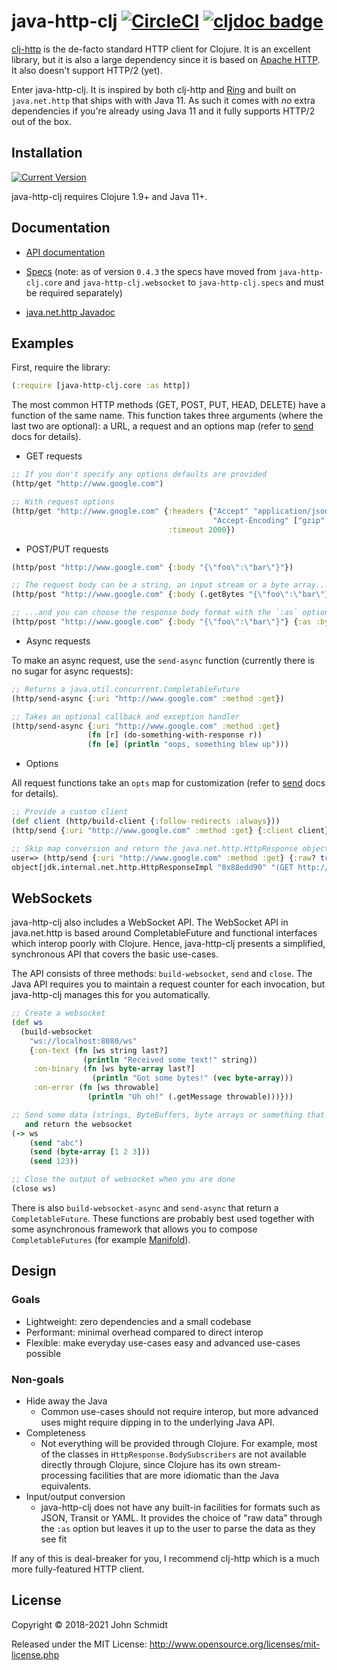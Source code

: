 # java-http-clj [![CircleCI](https://circleci.com/gh/schmee/java-http-clj.svg?style=svg)](https://circleci.com/gh/schmee/java-http-clj) [![cljdoc badge](https://cljdoc.org/badge/java-http-clj/java-http-clj)](https://cljdoc.org/d/java-http-clj/java-http-clj/CURRENT)

[clj-http](https://github.com/dakrone/clj-http) is the de-facto standard HTTP client for Clojure. It is an excellent library, but it is also a large dependency since it is based on [Apache HTTP](https://hc.apache.org/httpcomponents-client-ga/). It also doesn't support HTTP/2 (yet).

Enter java-http-clj. It is inspired by both clj-http and [Ring](https://github.com/ring-clojure/ring/blob/master/SPEC) and built on `java.net.http` that ships with with Java 11. As such it comes with _no_ extra dependencies if you're already using Java 11 and it fully supports HTTP/2 out of the box.

## Installation

[![Current Version](https://clojars.org/java-http-clj/latest-version.svg)](https://clojars.org/java-http-clj)

java-http-clj requires Clojure 1.9+ and Java 11+.

## Documentation

- [API documentation](https://cljdoc.org/d/java-http-clj/java-http-clj/CURRENT/api/java-http-clj.core)

- [Specs](https://github.com/schmee/java-http-clj/blob/master/src/java_http_clj/specs.clj) (note: as of version `0.4.3` the specs have moved from `java-http-clj.core` and `java-http-clj.websocket` to `java-http-clj.specs` and must be required separately)

- [java.net.http Javadoc](https://docs.oracle.com/en/java/javase/11/docs/api/java.net.http/java/net/http/package-summary.html)

## Examples

First, require the library:

```clj
(:require [java-http-clj.core :as http])
```

The most common HTTP methods (GET, POST, PUT, HEAD, DELETE) have a function of the same name. This function takes three arguments (where the last two are optional): a URL, a request and an options map (refer to [send](https://schmee.github.io/java-http-clj/java-http-clj.core.html#var-send) docs for details).

- GET requests

```clj
;; If you don't specify any options defaults are provided
(http/get "http://www.google.com")

;; With request options
(http/get "http://www.google.com" {:headers {"Accept" "application/json"
                                             "Accept-Encoding" ["gzip" "deflate"]}
                                   :timeout 2000})
```

- POST/PUT requests

```clj
(http/post "http://www.google.com" {:body "{\"foo\":\"bar\"}"})

;; The request body can be a string, an input stream or a byte array...
(http/post "http://www.google.com" {:body (.getBytes "{\"foo\":\"bar\"}")})

;; ...and you can choose the response body format with the `:as` option
(http/post "http://www.google.com" {:body "{\"foo\":\"bar\"}"} {:as :byte-array})
```

- Async requests

To make an async request, use the `send-async` function (currently there is no sugar for async requests):

```clj
;; Returns a java.util.concurrent.CompletableFuture
(http/send-async {:uri "http://www.google.com" :method :get})

;; Takes an optional callback and exception handler
(http/send-async {:uri "http://www.google.com" :method :get}
                 (fn [r] (do-something-with-response r))
                 (fn [e] (println "oops, something blew up")))

```

- Options

All request functions take an `opts` map for customization (refer to [send](https://schmee.github.io/java-http-clj/java-http-clj.core.html#var-send) docs for details).

```clj
;; Provide a custom client
(def client (http/build-client {:follow-redirects :always}))
(http/send {:uri "http://www.google.com" :method :get} {:client client})

;; Skip map conversion and return the java.net.http.HttpResponse object
user=> (http/send {:uri "http://www.google.com" :method :get} {:raw? true})
object[jdk.internal.net.http.HttpResponseImpl "0x88edd90" "(GET http://www.google.com) 200"]
```

## WebSockets

java-http-clj also includes a WebSocket API. The WebSocket API in java.net.http is based around CompletableFuture and functional interfaces which interop poorly with Clojure. Hence, java-http-clj presents a simplified, synchronous API that covers the basic use-cases.

The API consists of three methods: `build-websocket`, `send` and `close`. The Java API requires you to maintain a request counter for each invocation, but java-http-clj manages this for you automatically.

```clj
;; Create a websocket
(def ws
  (build-websocket
    "ws://localhost:8080/ws"
    {:on-text (fn [ws string last?]
                (println "Received some text!" string))
     :on-binary (fn [ws byte-array last?]
                  (println "Got some bytes!" (vec byte-array)))
     :on-error (fn [ws throwable]
                 (println "Uh oh!" (.getMessage throwable)))}))

;; Send some data (strings, ByteBuffers, byte arrays or something that can be coerced to a string)
   and return the websocket
(-> ws
    (send "abc")
    (send (byte-array [1 2 3]))
    (send 123))

;; Close the output of websocket when you are done
(close ws)
```

There is also `build-websocket-async` and `send-async` that return a `CompletableFuture`. These functions are probably best used together with some asynchronous framework that allows you to compose `CompletableFutures` (for example [Manifold](https://github.com/ztellman/manifold)).

## Design

### Goals

- Lightweight: zero dependencies and a small codebase
- Performant: minimal overhead compared to direct interop
- Flexible: make everyday use-cases easy and advanced use-cases possible

### Non-goals

- Hide away the Java
  - Common use-cases should not require interop, but more advanced uses might require dipping in to the underlying Java API.
- Completeness
  - Not everything will be provided through Clojure. For example, most of the classes in `HttpResponse.BodySubscribers` are not available directly through Clojure, since Clojure has its own stream-processing facilities that are more idiomatic than the Java equivalents.
- Input/output conversion
  - java-http-clj does not have any built-in facilities for formats such as JSON, Transit or YAML. It provides the choice of "raw data" through the `:as` option but leaves it up to the user to parse the data as they see fit

If any of this is deal-breaker for you, I recommend clj-http which is a much more fully-featured HTTP client.

## License

Copyright © 2018-2021 John Schmidt

Released under the MIT License: http://www.opensource.org/licenses/mit-license.php
